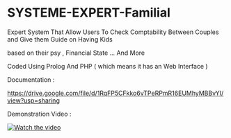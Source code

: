 # SYSTEME-EXPERT-Familial

Expert System That Allow Users To Check Comptability Between Couples and Give them Guide on Having Kids 

based on their psy , Financial State ... And More 

Coded Using Prolog And PHP ( which means it has an Web Interface )  

Documentation : 

https://drive.google.com/file/d/1RqFP5CFkko6vTPeRPmR16EUMhyMBBvYI/view?usp=sharing


 Demonstration Video : 

[![Watch the video](https://i.imgur.com/LTvv0Uf.png)](https://www.youtube.com/watch?v=KORCf5gDSmY&feature=youtu.be)
